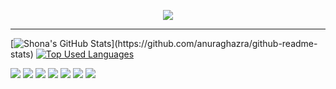 <p align="center">
  <img src="https://i.imgur.com/wL8yTXS.gif">
</p>

---

[![Shona's GitHub Stats](https://github-readme-stats.vercel.app/api?username=lowdensh&theme=merko&show_icons=true&count_private=true&hide=issues,)](https://github.com/anuraghazra/github-readme-stats) [![Top Used Languages](https://github-readme-stats.vercel.app/api/top-langs/?username=lowdensh&theme=merko&layout=compact)](https://github.com/anuraghazra/github-readme-stats)

![](https://img.shields.io/badge/Code-Python-informational?style=flat&logo=python&logoColor=white&color=61a77d)
![](https://img.shields.io/badge/Code-PyTorch-informational?style=flat&logo=pytorch&logoColor=white&color=61a77d)
![](https://img.shields.io/badge/Code-Django-informational?style=flat&logo=django&logoColor=white&color=61a77d)
![](https://img.shields.io/badge/Code-Bootstrap-informational?style=flat&logo=bootstrap&logoColor=white&color=61a77d)
![](https://img.shields.io/badge/Code-JavaScript-informational?style=flat&logo=javascript&logoColor=white&color=61a77d)
![](https://img.shields.io/badge/Tools-MySQL-informational?style=flat&logo=mysql&logoColor=white&color=da5b0b)
![](https://img.shields.io/badge/Tools-AWS-informational?style=flat&logo=amazonaws&logoColor=white&color=da5b0b)
